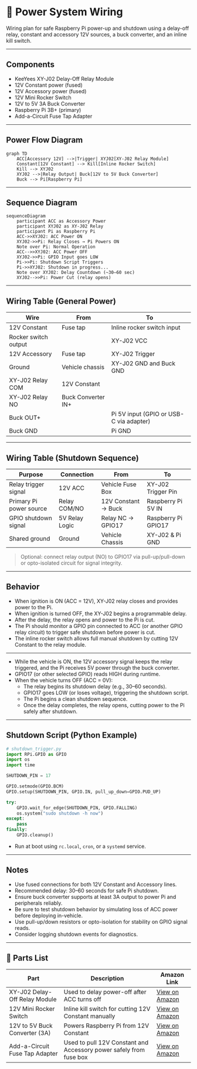 # 🔌 Power System Wiring

Wiring plan for safe Raspberry Pi power-up and shutdown using a delay-off relay, constant and accessory 12V sources, a buck converter, and an inline kill switch.

---

## Components

- KeeYees XY-J02 Delay-Off Relay Module
- 12V Constant power (fused)
- 12V Accessory power (fused)
- 12V Mini Rocker Switch
- 12V to 5V 3A Buck Converter
- Raspberry Pi 3B+ (primary)
- Add-a-Circuit Fuse Tap Adapter

---

## Power Flow Diagram

```mermaid
graph TD
    ACC[Accessory 12V] -->|Trigger| XYJ02[XY-J02 Relay Module]
    Constant[12V Constant] --> Kill[Inline Rocker Switch]
    Kill --> XYJ02
    XYJ02 -->|Relay Output| Buck[12V to 5V Buck Converter]
    Buck --> Pi[Raspberry Pi]
```

---

## Sequence Diagram

```mermaid
sequenceDiagram
    participant ACC as Accessory Power
    participant XYJ02 as XY-J02 Relay
    participant Pi as Raspberry Pi
    ACC->>XYJ02: ACC Power ON
    XYJ02->>Pi: Relay Closes → Pi Powers ON
    Note over Pi: Normal Operation
    ACC-->>XYJ02: ACC Power OFF
    XYJ02->>Pi: GPIO Input goes LOW
    Pi->>Pi: Shutdown Script Triggers
    Pi->>XYJ02: Shutdown in progress...
    Note over XYJ02: Delay Countdown (~30–60 sec)
    XYJ02-->>Pi: Power Cut (relay opens)
```

---

## Wiring Table (General Power)

| Wire | From | To |
|------|------|----|
| 12V Constant | Fuse tap | Inline rocker switch input |
| Rocker switch output | | XY-J02 VCC |
| 12V Accessory | Fuse tap | XY-J02 Trigger |
| Ground | Vehicle chassis | XY-J02 GND and Buck GND |
| XY-J02 Relay COM | 12V Constant | |
| XY-J02 Relay NO | Buck Converter IN+ | |
| Buck OUT+ | | Pi 5V input (GPIO or USB-C via adapter) |
| Buck GND | | Pi GND |

---

## Wiring Table (Shutdown Sequence)

| Purpose                         | Connection     | From                    | To                  |
|----------------------------------|----------------|-------------------------|---------------------|
| Relay trigger signal            | 12V ACC        | Vehicle Fuse Box        | XY-J02 Trigger Pin  |
| Primary Pi power source         | Relay COM/NO   | 12V Constant → Buck     | Raspberry Pi 5V IN  |
| GPIO shutdown signal            | 5V Relay Logic | Relay NC → GPIO17       | Raspberry Pi GPIO17 |
| Shared ground                   | Ground         | Vehicle Chassis         | XY-J02 & Pi GND     |

> Optional: connect relay output (NO) to GPIO17 via pull-up/pull-down or opto-isolated circuit for signal integrity.

---

## Behavior

- When ignition is ON (ACC = 12V), XY-J02 relay closes and provides power to the Pi.
- When ignition is turned OFF, the XY-J02 begins a programmable delay.
- After the delay, the relay opens and power to the Pi is cut.
- The Pi should monitor a GPIO pin connected to ACC (or another GPIO relay circuit) to trigger safe shutdown before power is cut.
- The inline rocker switch allows full manual shutdown by cutting 12V Constant to the relay module.

---
- While the vehicle is ON, the 12V accessory signal keeps the relay triggered, and the Pi receives 5V power through the buck converter.
- GPIO17 (or other selected GPIO) reads HIGH during runtime.
- When the vehicle turns OFF (ACC = 0V):
  - The relay begins its shutdown delay (e.g., 30–60 seconds).
  - GPIO17 goes LOW (or loses voltage), triggering the shutdown script.
  - The Pi begins a clean shutdown sequence.
  - Once the delay completes, the relay opens, cutting power to the Pi safely after shutdown.


---

## Shutdown Script (Python Example)

```python
# shutdown_trigger.py
import RPi.GPIO as GPIO
import os
import time

SHUTDOWN_PIN = 17

GPIO.setmode(GPIO.BCM)
GPIO.setup(SHUTDOWN_PIN, GPIO.IN, pull_up_down=GPIO.PUD_UP)

try:
    GPIO.wait_for_edge(SHUTDOWN_PIN, GPIO.FALLING)
    os.system("sudo shutdown -h now")
except:
    pass
finally:
    GPIO.cleanup()
```

- Run at boot using `rc.local`, `cron`, or a `systemd` service.

---

## Notes

- Use fused connections for both 12V Constant and Accessory lines.
- Recommended delay: 30–60 seconds for safe Pi shutdown.
- Ensure buck converter supports at least 3A output to power Pi and peripherals reliably.
- Be sure to test shutdown behavior by simulating loss of ACC power before deploying in-vehicle.
- Use pull-up/down resistors or opto-isolation for stability on GPIO signal reads.
- Consider logging shutdown events for diagnostics.

---

## 🔗 Parts List

| Part | Description | Amazon Link |
|------|-------------|-------------|
| XY-J02 Delay-Off Relay Module | Used to delay power-off after ACC turns off | [View on Amazon](https://www.amazon.com/gp/product/B0C8CM6GQF/ref=ppx_yo_dt_b_asin_title_o01_s00?ie=UTF8&th=1) |
| 12V Mini Rocker Switch | Inline kill switch for cutting 12V Constant manually | [View on Amazon](https://www.amazon.com/gp/product/B07L9JWVVR/ref=ppx_yo_dt_b_asin_title_o00_s00?ie=UTF8&psc=1) |
| 12V to 5V Buck Converter (3A) | Powers Raspberry Pi from 12V Constant | [View on Amazon](https://www.amazon.com/dp/B01MQ1M4C0?ref_=ppx_hzsearch_conn_dt_b_fed_asin_title_6) |
| Add-a-Circuit Fuse Tap Adapter | Used to pull 12V Constant and Accessory power safely from fuse box | [View on Amazon](https://www.amazon.com/dp/B0812DGR5Q?ref_=ppx_hzsearch_conn_dt_b_fed_asin_title_4&th=1) |
